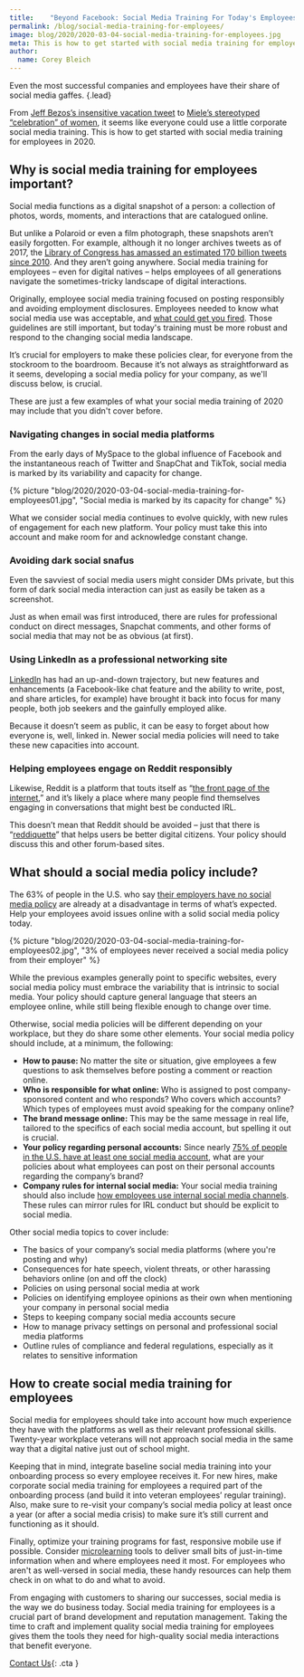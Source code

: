 ```yaml
---
title:    "Beyond Facebook: Social Media Training For Today's Employees"
permalink: /blog/social-media-training-for-employees/
image: blog/2020/2020-03-04-social-media-training-for-employees.jpg
meta: This is how to get started with social media training for employees in 2020, from topics to cover to training frequency.
author: 
  name: Corey Bleich
---
```


Even the most successful companies and employees have their share of social media gaffes. 
{.lead}

From [Jeff Bezos’s insensitive vacation tweet](https://www.inc.com/chris-matyszczyk/amazon-ceo-jeff-bezos-showed-off-his-exciting-vacation-on-twitter-what-happened-next-wasnt-pretty.html) to [Miele’s stereotyped “celebration” of women](https://revive.social/social-media-for-business-fails/), it seems like everyone could use a little corporate social media training. This is how to get started with social media training for employees in 2020. 

## Why is social media training for employees important? 

Social media functions as a digital snapshot of a person: a collection of photos, words, moments, and interactions that are catalogued online. 

But unlike a Polaroid or even a film photograph, these snapshots aren’t easily forgotten. For example, although it no longer archives tweets as of 2017, the [Library of Congress has amassed an estimated 170 billion tweets since 2010](https://www.npr.org/sections/thetwo-way/2017/12/26/573609499/library-of-congress-will-no-longer-archive-every-tweet). And they aren’t going anywhere. Social media training for employees – even for digital natives – helps employees of all generations navigate the sometimes-tricky landscape of digital interactions. 

Originally, employee social media training focused on posting responsibly and avoiding employment disclosures. Employees needed to know what social media use was acceptable, and [what could get you fired](https://www.themuse.com/advice/yes-you-can-get-fired-for-your-social-media-posts-9-times-people-learned-this-lesson-the-hard-way). Those guidelines are still important, but today's training must be more robust and respond to the changing social media landscape. 

It’s crucial for employers to make these policies clear, for everyone from the stockroom to the boardroom. Because it’s not always as straightforward as it seems, developing a social media policy for your company, as we'll discuss below, is crucial.

These are just a few examples of what your social media training of 2020 may include that you didn't cover before. 

### Navigating changes in social media platforms

From the early days of MySpace to the global influence of Facebook and the instantaneous reach of Twitter and SnapChat and TikTok, social media is marked by its variability and capacity for change. 

{% picture "blog/2020/2020-03-04-social-media-training-for-employees01.jpg", "Social media is marked by its capacity for change" %}

What we consider social media continues to evolve quickly, with new rules of engagement for each new platform. Your policy must take this into account and make room for and acknowledge constant change. 

### Avoiding dark social snafus

Even the savviest of social media users might consider DMs private, but this form of dark social media interaction can just as easily be taken as a screenshot. 

Just as when email was first introduced, there are rules for professional conduct on direct messages, Snapchat comments, and other forms of social media that may not be as obvious (at first).

### Using LinkedIn as a professional networking site

[LinkedIn](https://about.linkedin.com/) has had an up-and-down trajectory, but new features and enhancements (a Facebook-like chat feature and the ability to write, post, and share articles, for example) have brought it back into focus for many people, both job seekers and the gainfully employed alike. 

Because it doesn’t seem as public, it can be easy to forget about how everyone is, well, linked in. Newer social media policies will need to take these new capacities into account. 

### Helping employees engage on Reddit responsibly

Likewise, Reddit is a platform that touts itself as “[the front page of the internet](https://www.reddit.com/),” and it’s likely a place where many people find themselves engaging in conversations that might best be conducted IRL. 

This doesn’t mean that Reddit should be avoided – just that there is “[reddiquette](https://www.reddithelp.com/en/categories/reddit-101/reddit-basics/reddiquette)” that helps users be better digital citizens. Your policy should discuss this and other forum-based sites. 

## What should a social media policy include? 

The 63% of people in the U.S. who say [their employers have no social media policy](https://www.pewresearch.org/internet/2016/06/22/social-media-and-the-workplace/) are already at a disadvantage in terms of what’s expected. Help your employees avoid issues online with a solid social media policy today. 

{% picture "blog/2020/2020-03-04-social-media-training-for-employees02.jpg", "3% of employees never received a social media policy from their employer" %}


While the previous examples generally point to specific websites, every social media policy must embrace the variability that is intrinsic to social media. Your policy should capture general language that steers an employee online, while still being flexible enough to change over time. 

Otherwise, social media policies will be different depending on your workplace, but they do share some other elements. Your social media policy should include, at a minimum, the following:

* <strong>How to pause:</strong> No matter the site or situation, give employees a few questions to ask themselves before posting a comment or reaction online. 
* <strong>Who is responsible for what online:</strong> Who is assigned to post company-sponsored content and who responds? Who covers which accounts? Which types of employees must avoid speaking for the company online? 
* <strong>The brand message online:</strong> This may be the same message in real life, tailored to the specifics of each social media account, but spelling it out is crucial.
* <strong>Your policy regarding personal accounts:</strong> Since nearly [75% of people in the U.S. have at least one social media account](https://www.pewresearch.org/internet/fact-sheet/social-media/), what are your policies about what employees can post on their personal accounts regarding the company’s brand?
* <strong>Company rules for internal social media:</strong> Your social media training should also include [how employees use internal social media channels](/story/molson/). These rules can mirror rules for IRL conduct but should be explicit to social media.

Other social media topics to cover include: 

* The basics of your company’s social media platforms (where you're posting and why)
* Consequences for hate speech, violent threats, or other harassing behaviors online (on and off the clock)
* Policies on using personal social media at work
* Policies on identifying employee opinions as their own when mentioning your company in personal social media
* Steps to keeping company social media accounts secure 
* How to manage privacy settings on personal and professional social media platforms
* Outline rules of compliance and federal regulations, especially as it relates to sensitive information

## How to create social media training for employees 

Social media for employees should take into account how much experience they have with the platforms as well as their relevant professional skills. Twenty-year workplace veterans will not approach social media in the same way that a digital native just out of school might.

Keeping that in mind, integrate baseline social media training into your onboarding process so every employee receives it. For new hires, make corporate social media training for employees a required part of the onboarding process (and build it into veteran employees’ regular training). Also, make sure to re-visit your company’s social media policy at least once a year (or after a social media crisis) to make sure it’s still current and functioning as it should.

Finally, optimize your training programs for fast, responsive mobile use if possible. Consider [microlearning](/blog/types-of-microlearning/) tools to deliver small bits of just-in-time information when and where employees need it most. For employees who aren't as well-versed in social media, these handy resources can help them check in on what to do and what to avoid. 

From engaging with customers to sharing our successes, social media is the way we do business today. Social media training for employees is a crucial part of brand development and reputation management. Taking the time to craft and implement quality social media training for employees gives them the tools they need for high-quality social media interactions that benefit everyone. 

[Contact Us](/contact/ ){: .cta }
